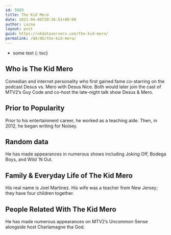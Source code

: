 ```yaml
---
id: 5603
title: The Kid Mero
date: 2021-04-06T20:36:51+00:00
author: Laima
layout: post
guid: https://ukdataservers.com/the-kid-mero/
permalink: /04/06/the-kid-mero/
---
```


* some text
{: toc}


## Who is The Kid Mero
                  
                  
                  
Comedian and internet personality who first gained fame co-starring on the podcast Desus vs. Mero with Desus Nice. Both would later join the cast of MTV2&#8217;s Guy Code and co-host the late-night talk show Desus & Mero.
                  
              
            
              
            
                
                
                
## Prior to Popularity
                  
                  
                  
Prior to his entertainment career, he worked as a teaching aide. Then, in 2012, he began writing for Noisey.
                  
              
            
              
            
                
                
                
## Random data
                  
                  
                  
He has made appearances in numerous shows including Joking Off, Bodega Boys, and Wild &#8216;N Out.
                  
              
            
              
            
                
                
                
## Family & Everyday Life of The Kid Mero
                  
                  
                  
His real name is Joel Martinez. His wife was a teacher from New Jersey; they have four children together.
                  
              
            
              
            
                
                
                
## People Related With The Kid Mero
                  
                  
                  
He has made numerous appearances on MTV2&#8217;s Uncommon Sense alongside host Charlamagne tha God.
                  
              
            
              
            
                
              
            
              
              
            
            
              
            
          
          
          
